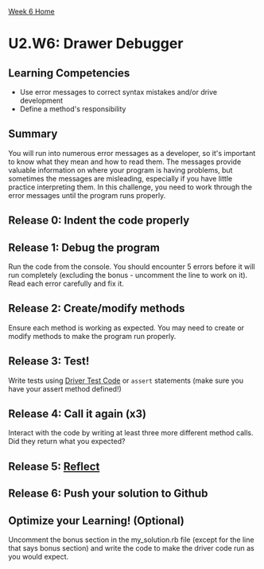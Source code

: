 [Week 6 Home](../)

# U2.W6: Drawer Debugger


## Learning Competencies
- Use error messages to correct syntax mistakes and/or drive development
- Define a method's responsibility

## Summary

You will run into numerous error messages as a developer, so it's important to know what they mean and how to read them. The messages provide valuable information on where your program is having problems, but sometimes the messages are misleading, especially if you have little practice interpreting them. In this challenge, you need to work through the error messages until the program runs properly. 

## Release 0: Indent the code properly
 
## Release 1: Debug the program
Run the code from the console. You should encounter 5 errors before it will run completely (excluding the bonus - uncomment the line to work on it). Read each error carefully and fix it. 

## Release 2: Create/modify methods
Ensure each method is working as expected. You may need to create or modify methods to make the program run properly.

## Release 3: Test!
Write tests using [Driver Test Code](https://github.com/Devbootcamp/phase_0_handbook/blob/master/coding_references/driver_code.md) or `assert` statements (make sure you have your assert method defined!)

## Release 4: Call it again (x3)
Interact with the code by writing at least three more different method calls. Did they return what you expected?

## Release 5: [Reflect](https://github.com/Devbootcamp/phase_0_handbook/blob/master/coding_references/reflection_guidelines.md)

## Release 6: Push your solution to Github

## Optimize your Learning! (Optional)
Uncomment the bonus section in the my_solution.rb file (except for the line that says bonus section) and write the code to make the driver code run as you would expect. 
